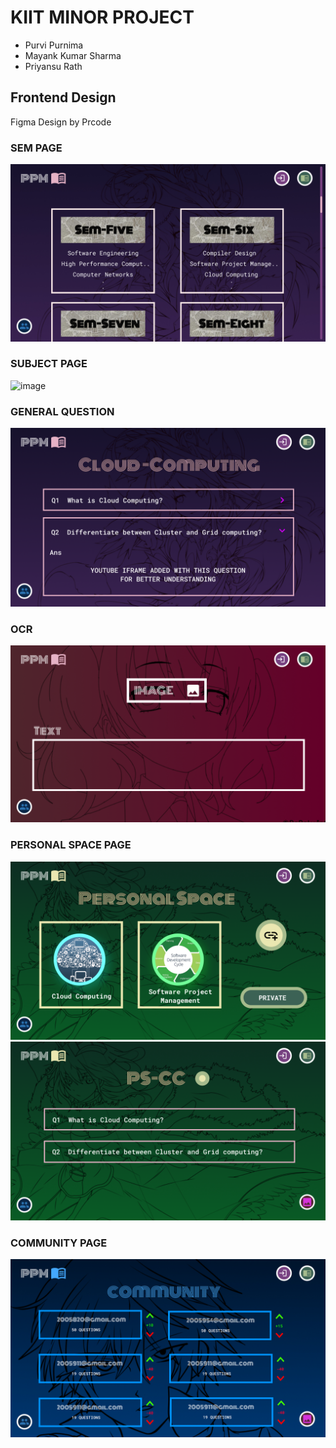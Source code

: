 # KIIT MINOR PROJECT

- Purvi Purnima
- Mayank Kumar Sharma
- Priyansu Rath

## Frontend Design 
Figma Design by Prcode

### SEM PAGE
![image](./images/DesktopOne.jpg)

### SUBJECT PAGE
![image](./images/DesktopTwo.jpg)

### GENERAL QUESTION
![image](./images/DesktopThree.png)

### OCR
![image](./images/DesktopFour.png)

### PERSONAL SPACE PAGE
![image](./images/DesktopFive.png)
![image](./images/DesktopSeven.png)

### COMMUNITY PAGE
![image](./images/DesktopEight.jpg)